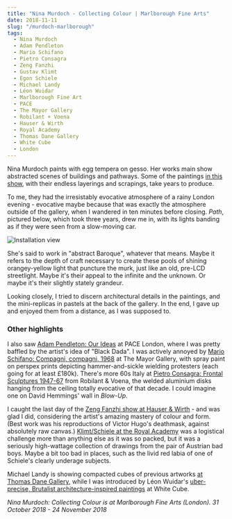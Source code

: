 ```yaml
---
title: "Nina Murdoch - Collecting Colour | Marlborough Fine Arts"
date: 2018-11-11
slug: "/murdoch-marlborough"
tags:
  - Nina Murdoch
  - Adam Pendleton
  - Mario Schifano
  - Pietro Consagra
  - Zeng Fanzhi
  - Gustav Klimt
  - Egon Schiele
  - Michael Landy
  - Léon Wuidar
  - Marlborough Fine Art
  - PACE
  - The Mayor Gallery
  - Robilant + Voena
  - Hauser & Wirth
  - Royal Academy
  - Thomas Dane Gallery
  - White Cube
  - London
---
```


Nina Murdoch paints with egg tempera on gesso. Her works main show abstracted scenes of buildings and pathways. Some of the paintings [in this show](http://www.marlboroughlondon.com/exhibitions/nina-murdoch-collecting-colour/), with their endless layerings and scrapings, take years to produce.

To me, they had the irresistably evocative atmosphere of a rainy London evening - evocative maybe because that was exactly the atmosphere outside of the gallery, when I wandered in ten minutes before closing. *Path*, pictured below, which took three years, drew me in, with its lights banding as if they were seen from a slow-moving car.

![Installation view](/murdoch-marlborough.jpg)

She's said to work in "abstract Baroque", whatever that means. Maybe it refers to the depth of craft necessary to create these pools of shining orangey-yellow light that puncture the murk, just like an old, pre-LCD streetlight. Maybe it's their appeal to the infinite and the unknown. Or maybe it's their slightly stately grandeur.

Looking closely, I tried to discern architectural details in the paintings, and the mini-replicas in pastels at the back of the gallery. In the end, I gave up and enjoyed them from a distance, as I was supposed to.

### Other highlights

I also saw [Adam Pendleton: Our Ideas](https://www.pacegallery.com/exhibitions/12958/our-ideas) at PACE	London, where I was pretty baffled by the artist's idea of "Black Dada". I was actively annoyed by [Mario Schifano: Compagni, compagni, 1968](https://www.mayorgallery.com/m/exhibitions/535/overview/) at The Mayor Gallery, with spray paint on perspex prints depicting hammer-and-sickle wielding protesters (each going for at least £180k). There's more 60s Italy at [Pietro Consagra: Frontal Sculptures 1947-67](https://www.robilantvoena.com/exhibitions/185/) from Robilant & Voena, the welded aluminium disks hanging from the ceiling totally evocative of that decade. I could imagine one on David Hemmings' wall in *Blow-Up*.

I caught the last day of the [Zeng Fanzhi show at Hauser & Wirth](https://www.hauserwirth.com/hauser-wirth-exhibitions/19622-zeng-fanzhi-london) - and was glad I did, considering the artist's amazing mastery of colour and form. (Best work was his reproductions of Victor Hugo's deathmask, against absolutely raw canvas.) [Klimt/Schiele at the Royal Academy](https://www.royalacademy.org.uk/exhibition/klimt-schiele) was a logistical challenge more than anything else as it was so packed, but it was a seriously high-wattage collection of drawings from the pair of Austrian bad boys. Maybe a bit too bad in places, such as the livid red labia of one of Schiele's clearly underage subjects.

Michael Landy is showing compacted cubes of previous artworks [at Thomas Dane Gallery](https://www.thomasdanegallery.com/artists/43-michael-landy/exhibitions/), while I was introduced by Léon Wuidar's [uber-precise, Brutalist architecture-inspired paintings](https://whitecube.com/exhibitions/exhibition/leon_wuidar_inside_the_white_cube_2018) at White Cube.

*Nina Murdoch: Collecting Colour is at Marlborough Fine Arts (London). 31 October 2018 - 24 November 2018*
